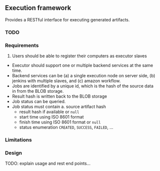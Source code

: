 ## Execution framework  ##

Provides a RESTful interface for executing generated artifacts.

### TODO ###

### Requirements ###

1. Users should be able to register their computers as executor slaves
* Executor should support one or multiple backend services at the same time.
* Backend services can be (a) a single execution node on server side, (b) jenkins with multiple slaves, and (c) 
amazon workflow.
* Jobs are identified by a unique id, which is the hash of the source data in from the BLOB storage.
* Result hash is written back to the BLOB storage
* Job status can be queried.
* Job status must contain
    a. source artifact hash
    * result hash if available or `null`
    * start time using ISO 8601 format
    * finish time using ISO 8601 format or `null`
    * status enumeration `CREATED`, `SUCCESS`, `FAILED`, ...

### Limitations ###


### Design ###

TODO: explain usage and rest end points...